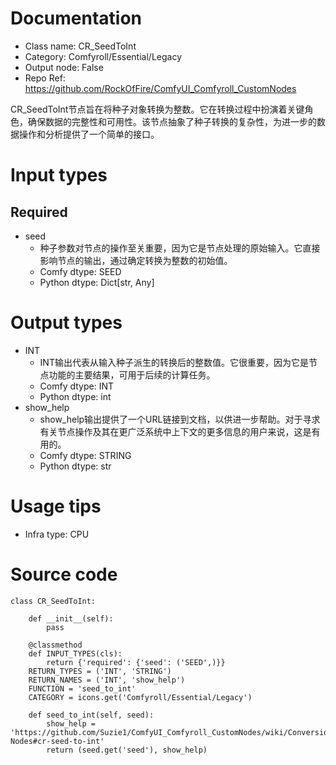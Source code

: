 # Documentation
- Class name: CR_SeedToInt
- Category: Comfyroll/Essential/Legacy
- Output node: False
- Repo Ref: https://github.com/RockOfFire/ComfyUI_Comfyroll_CustomNodes

CR_SeedToInt节点旨在将种子对象转换为整数。它在转换过程中扮演着关键角色，确保数据的完整性和可用性。该节点抽象了种子转换的复杂性，为进一步的数据操作和分析提供了一个简单的接口。

# Input types
## Required
- seed
    - 种子参数对节点的操作至关重要，因为它是节点处理的原始输入。它直接影响节点的输出，通过确定转换为整数的初始值。
    - Comfy dtype: SEED
    - Python dtype: Dict[str, Any]

# Output types
- INT
    - INT输出代表从输入种子派生的转换后的整数值。它很重要，因为它是节点功能的主要结果，可用于后续的计算任务。
    - Comfy dtype: INT
    - Python dtype: int
- show_help
    - show_help输出提供了一个URL链接到文档，以供进一步帮助。对于寻求有关节点操作及其在更广泛系统中上下文的更多信息的用户来说，这是有用的。
    - Comfy dtype: STRING
    - Python dtype: str

# Usage tips
- Infra type: CPU

# Source code
```
class CR_SeedToInt:

    def __init__(self):
        pass

    @classmethod
    def INPUT_TYPES(cls):
        return {'required': {'seed': ('SEED',)}}
    RETURN_TYPES = ('INT', 'STRING')
    RETURN_NAMES = ('INT', 'show_help')
    FUNCTION = 'seed_to_int'
    CATEGORY = icons.get('Comfyroll/Essential/Legacy')

    def seed_to_int(self, seed):
        show_help = 'https://github.com/Suzie1/ComfyUI_Comfyroll_CustomNodes/wiki/Conversion-Nodes#cr-seed-to-int'
        return (seed.get('seed'), show_help)
```
